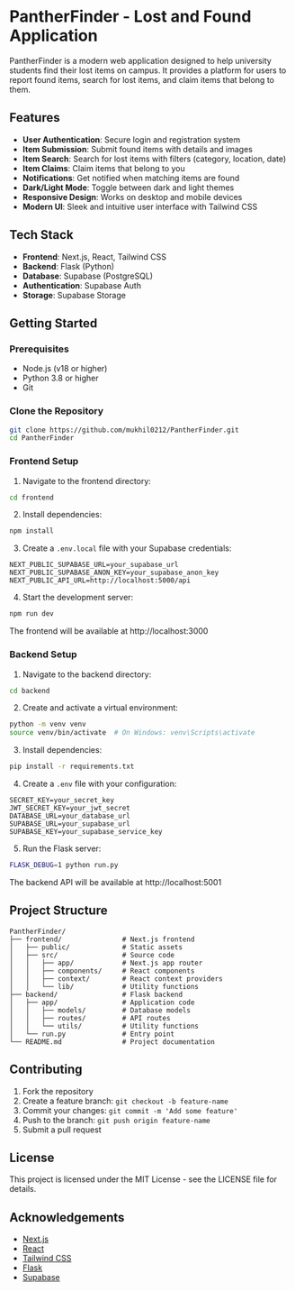 # PantherFinder - Lost and Found Application

PantherFinder is a modern web application designed to help university students find their lost items on campus. It provides a platform for users to report found items, search for lost items, and claim items that belong to them.

## Features

- **User Authentication**: Secure login and registration system
- **Item Submission**: Submit found items with details and images
- **Item Search**: Search for lost items with filters (category, location, date)
- **Item Claims**: Claim items that belong to you
- **Notifications**: Get notified when matching items are found
- **Dark/Light Mode**: Toggle between dark and light themes
- **Responsive Design**: Works on desktop and mobile devices
- **Modern UI**: Sleek and intuitive user interface with Tailwind CSS

## Tech Stack

- **Frontend**: Next.js, React, Tailwind CSS
- **Backend**: Flask (Python)
- **Database**: Supabase (PostgreSQL)
- **Authentication**: Supabase Auth
- **Storage**: Supabase Storage

## Getting Started

### Prerequisites

- Node.js (v18 or higher)
- Python 3.8 or higher
- Git

### Clone the Repository

```bash
git clone https://github.com/mukhil0212/PantherFinder.git
cd PantherFinder
```

### Frontend Setup

1. Navigate to the frontend directory:
```bash
cd frontend
```

2. Install dependencies:
```bash
npm install
```

3. Create a `.env.local` file with your Supabase credentials:
```
NEXT_PUBLIC_SUPABASE_URL=your_supabase_url
NEXT_PUBLIC_SUPABASE_ANON_KEY=your_supabase_anon_key
NEXT_PUBLIC_API_URL=http://localhost:5000/api
```

4. Start the development server:
```bash
npm run dev
```

The frontend will be available at http://localhost:3000

### Backend Setup

1. Navigate to the backend directory:
```bash
cd backend
```

2. Create and activate a virtual environment:
```bash
python -m venv venv
source venv/bin/activate  # On Windows: venv\Scripts\activate
```

3. Install dependencies:
```bash
pip install -r requirements.txt
```

4. Create a `.env` file with your configuration:
```
SECRET_KEY=your_secret_key
JWT_SECRET_KEY=your_jwt_secret
DATABASE_URL=your_database_url
SUPABASE_URL=your_supabase_url
SUPABASE_KEY=your_supabase_service_key
```

5. Run the Flask server:
```bash
FLASK_DEBUG=1 python run.py
```

The backend API will be available at http://localhost:5001

## Project Structure

```
PantherFinder/
├── frontend/               # Next.js frontend
│   ├── public/             # Static assets
│   ├── src/                # Source code
│   │   ├── app/            # Next.js app router
│   │   ├── components/     # React components
│   │   ├── context/        # React context providers
│   │   └── lib/            # Utility functions
├── backend/                # Flask backend
│   ├── app/                # Application code
│   │   ├── models/         # Database models
│   │   ├── routes/         # API routes
│   │   └── utils/          # Utility functions
│   └── run.py              # Entry point
└── README.md               # Project documentation
```

## Contributing

1. Fork the repository
2. Create a feature branch: `git checkout -b feature-name`
3. Commit your changes: `git commit -m 'Add some feature'`
4. Push to the branch: `git push origin feature-name`
5. Submit a pull request

## License

This project is licensed under the MIT License - see the LICENSE file for details.

## Acknowledgements

- [Next.js](https://nextjs.org/)
- [React](https://reactjs.org/)
- [Tailwind CSS](https://tailwindcss.com/)
- [Flask](https://flask.palletsprojects.com/)
- [Supabase](https://supabase.io/)